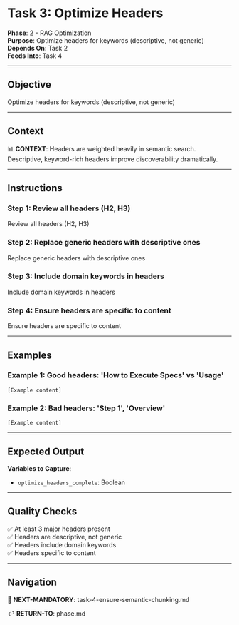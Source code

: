 # Task 3: Optimize Headers

**Phase**: 2 - RAG Optimization  
**Purpose**: Optimize headers for keywords (descriptive, not generic)  
**Depends On**: Task 2  
**Feeds Into**: Task 4

---

## Objective

Optimize headers for keywords (descriptive, not generic)

---

## Context

📊 **CONTEXT**: Headers are weighted heavily in semantic search. Descriptive, keyword-rich headers improve discoverability dramatically.

---

## Instructions

### Step 1: Review all headers (H2, H3)

Review all headers (H2, H3)

### Step 2: Replace generic headers with descriptive ones

Replace generic headers with descriptive ones

### Step 3: Include domain keywords in headers

Include domain keywords in headers

### Step 4: Ensure headers are specific to content

Ensure headers are specific to content

---

## Examples

### Example 1: Good headers: 'How to Execute Specs' vs 'Usage'

```
[Example content]
```

### Example 2: Bad headers: 'Step 1', 'Overview'

```
[Example content]
```

---

## Expected Output

**Variables to Capture**:
- `optimize_headers_complete`: Boolean

---

## Quality Checks

✅ At least 3 major headers present  
✅ Headers are descriptive, not generic  
✅ Headers include domain keywords  
✅ Headers specific to content  

---

## Navigation

🎯 **NEXT-MANDATORY**: task-4-ensure-semantic-chunking.md

↩️ **RETURN-TO**: phase.md

